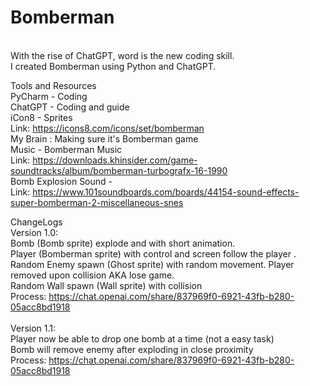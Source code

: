 # Bomberman
<br />With the rise of ChatGPT, word is the new coding skill.
<br />I created Bomberman using Python and ChatGPT.

Tools and Resources
<br />PyCharm - Coding
<br />ChatGPT - Coding and guide
<br />iCon8 - Sprites
<br />  Link:	https://icons8.com/icons/set/bomberman
<br />My Brain : Making sure it's Bomberman game
<br />Music - Bomberman Music
<br />  Link:	https://downloads.khinsider.com/game-soundtracks/album/bomberman-turbografx-16-1990
<br />Bomb Explosion Sound - 
<br />  Link: 	https://www.101soundboards.com/boards/44154-sound-effects-super-bomberman-2-miscellaneous-snes

ChangeLogs
<br />Version 1.0: 
<br />      Bomb (Bomb sprite) explode and with short animation. 
<br />      Player (Bomberman sprite) with control and screen follow the player . 
<br />      Random Enemy spawn (Ghost sprite) with random movement. Player removed upon collision AKA lose game.
<br />      Random Wall spawn (Wall sprite) with collision
<br />      Process:  https://chat.openai.com/share/837969f0-6921-43fb-b280-05acc8bd1918
<br />
<br />Version 1.1:
<br />      Player now be able to drop one bomb at a time (not a easy task)
<br />      Bomb will remove enemy after exploding in close proximity
<br />      Process:  https://chat.openai.com/share/837969f0-6921-43fb-b280-05acc8bd1918
<br />
<br />
<br />
<br />
<br />
<br />
<br />
<br />
<br />
<br />
<br />
<br />


